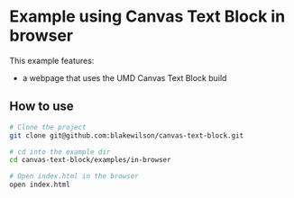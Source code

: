 # Example using Canvas Text Block in browser

This example features:

- a webpage that uses the UMD Canvas Text Block build

## How to use

```bash
# Clone the project
git clone git@github.com:blakewilson/canvas-text-block.git

# cd into the example dir
cd canvas-text-block/examples/in-browser

# Open index.html in the browser
open index.html
```
